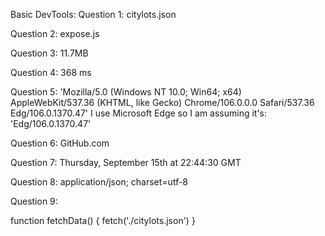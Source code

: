 Basic DevTools:
Question 1:
citylots.json

Question 2:
expose.js

Question 3:
11.7MB

Question 4:
368 ms

Question 5:
'Mozilla/5.0 (Windows NT 10.0; Win64; x64) AppleWebKit/537.36 (KHTML, like Gecko) Chrome/106.0.0.0 Safari/537.36 Edg/106.0.1370.47'
I use Microsoft Edge so I am assuming it's: 'Edg/106.0.1370.47'

Question 6:
GitHub.com

Question 7:
Thursday, September 15th at 22:44:30 GMT

Question 8:
 application/json; charset=utf-8

 Question 9:
 
 function fetchData() {
  fetch('./citylots.json')
}

